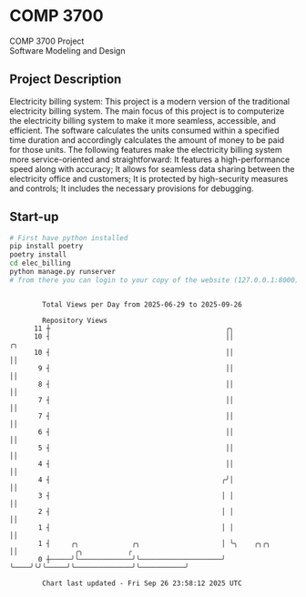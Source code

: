 # COMP 3700
COMP 3700 Project  
Software Modeling and Design
## Project Description
Electricity billing system: This project is a modern version of the traditional electricity billing system. The main focus of this project is to computerize the electricity billing system to make it more seamless, accessible, and efficient. The software calculates the units consumed within a specified time duration and accordingly calculates the amount of money to be paid for those units. The following features make the electricity billing system more service-oriented and straightforward: It features a high-performance speed along with accuracy; It allows for seamless data sharing between the electricity office and customers; It is protected by high-security measures and controls; It includes the necessary provisions for debugging.

## Start-up
```bash
# First have python installed
pip install poetry
poetry install
cd elec_billing
python manage.py runserver
# from there you can login to your copy of the website (127.0.0.1:8000), default creds are admin/admin
```

```

        Total Views per Day from 2025-06-29 to 2025-09-26

        Repository Views
      11 ┼                                           ╭╮
      10 ┤                                           ││              ╭╮
      10 ┤                                           ││              ││
       9 ┤                                           ││              ││
       8 ┤                                           ││              ││
       7 ┤                                           ││              ││
       7 ┤                                           ││              ││
       6 ┤                                           ││              ││
       5 ┤                                           ││              ││
       4 ┤                                           ││              ││
       4 ┤                                          ╭╯│              ││
       3 ┤                                          │ │              ││
       2 ┤                                          │ │              ││
       1 ┤                                          │ │              ││
       1 ┤     ╭╮             ╭╮                    │ ╰╮    ╭╮╭╮     ││              ╭╮           ╭
       0 ┼─────╯╰─────────────╯╰────────────────────╯  ╰────╯╰╯╰─────╯╰──────────────╯╰───────────╯

        Chart last updated - Fri Sep 26 23:58:12 2025 UTC
        
```
